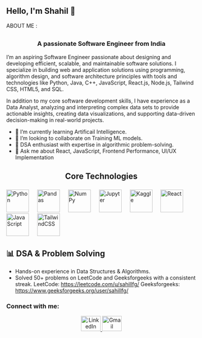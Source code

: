 ## Hello, I'm Shahil 👋


ABOUT ME :
##
<h3 align="center">A passionate Software Engineer from India</h3>

I’m an aspiring Software Engineer passionate about designing and developing efficient, scalable, and maintainable software solutions. I specialize in building web and application solutions using programming, algorithm design, and software architecture principles with tools and technologies like Python, Java, C++, JavaScript, React.js, Node.js, Tailwind CSS, HTML5, and SQL.

In addition to my core software development skills, I have experience as a Data Analyst, analyzing and interpreting complex data sets to provide actionable insights, creating data visualizations, and supporting data-driven decision-making in real-world projects.

- 🌱 I’m currently learning Artificail Intelligence.
- 👯 I’m looking to collaborate on Training ML models.
- 🧠 DSA enthusiast with expertise in algorithmic problem-solving. 
- 💬 Ask me about React, JavaScript, Frontend Performance, UI/UX Implementation

##
<h2 align="center">Core Technologies</h2>

###



<div align="left">
  <img src="https://cdn.jsdelivr.net/gh/devicons/devicon/icons/python/python-original.svg" height="60" alt="Python" />
  <img width="14" />
  
  <img src="https://cdn.jsdelivr.net/gh/devicons/devicon/icons/pandas/pandas-original.svg" height="60" alt="Pandas" />
  <img width="14" />
  
  <img src="https://cdn.jsdelivr.net/gh/devicons/devicon/icons/numpy/numpy-original.svg" height="60" alt="NumPy" />
  <img width="14" />
  
  <img src="https://cdn.jsdelivr.net/gh/devicons/devicon/icons/jupyter/jupyter-original.svg" height="60" alt="Jupyter" />
  <img width="14" />
  
  <img src="https://cdn.jsdelivr.net/gh/devicons/devicon/icons/kaggle/kaggle-original.svg" height="60" alt="Kaggle" />
  <img width="14" />
  
  <img src="https://cdn.jsdelivr.net/gh/devicons/devicon/icons/react/react-original.svg" height="60" alt="React" />
  <img width="14" />
  
  <img src="https://cdn.jsdelivr.net/gh/devicons/devicon/icons/javascript/javascript-original.svg" height="60" alt="JavaScript" />
  <img width="14" />
  
  <img src="https://cdn.jsdelivr.net/gh/devicons/devicon/icons/tailwindcss/tailwindcss-original-wordmark.svg" height="60" alt="TailwindCSS" />
</div>

###

## 📊 DSA & Problem Solving
- Hands-on experience in Data Structures & Algorithms.
- Solved 50+ problems on LeetCode and Geeksforgeeks with a consistent streak.
LeetCode: https://leetcode.com/u/sahillfg/
Geeksforgeeks: https://www.geeksforgeeks.org/user/sahillfg/



<h3 align="left">Connect with me:</h3>
<p align="left">
</p>

<div align="center">
  <a href="https://www.linkedin.com/in/sahil928/" target="_blank">
    <img src="https://raw.githubusercontent.com/maurodesouza/profile-readme-generator/master/src/assets/icons/social/linkedin/default.svg" width="52" height="40" alt="LinkedIn" />
  </a>
  <a href="https://mail.google.com/mail/u/0/?fs=1&to=shahil91287@gmail.com&tf=cm">
    <img src="https://raw.githubusercontent.com/maurodesouza/profile-readme-generator/master/src/assets/icons/social/gmail/default.svg" width="52" height="40" alt="Gmail" />
  </a>
</div>


